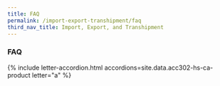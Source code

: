 ```yaml
---
title: FAQ
permalink: /import-export-transhipment/faq
third_nav_title: Import, Export, and Transhipment
---
```


### FAQ

{% include letter-accordion.html accordions=site.data.acc302-hs-ca-product letter="a" %}